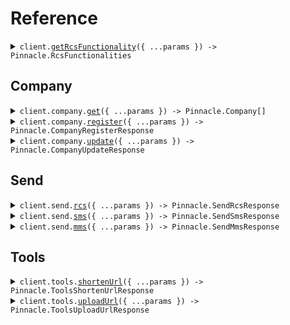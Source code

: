 # Reference

<details><summary><code>client.<a href="/src/Client.ts">getRcsFunctionality</a>({ ...params }) -> Pinnacle.RcsFunctionalities</code></summary>
<dl>
<dd>

#### 📝 Description

<dl>
<dd>

<dl>
<dd>

Retrieve the RCS functionality of a phone number. For example checks if a phone number can receive RCS message and if it can receive RCS carousels.

</dd>
</dl>
</dd>
</dl>

#### 🔌 Usage

<dl>
<dd>

<dl>
<dd>

```typescript
await client.getRcsFunctionality();
```

</dd>
</dl>
</dd>
</dl>

#### ⚙️ Parameters

<dl>
<dd>

<dl>
<dd>

**request:** `Pinnacle.GetRcsFunctionalityRequest`

</dd>
</dl>

<dl>
<dd>

**requestOptions:** `PinnacleClient.RequestOptions`

</dd>
</dl>
</dd>
</dl>

</dd>
</dl>
</details>

##

## Company

<details><summary><code>client.company.<a href="/src/api/resources/company/client/Client.ts">get</a>({ ...params }) -> Pinnacle.Company[]</code></summary>
<dl>
<dd>

#### 📝 Description

<dl>
<dd>

<dl>
<dd>

Retrieve the company's information (i.e. approval status, company name, etc.). Search by company ID or company name.

</dd>
</dl>
</dd>
</dl>

#### 🔌 Usage

<dl>
<dd>

<dl>
<dd>

```typescript
await client.company.get();
```

</dd>
</dl>
</dd>
</dl>

#### ⚙️ Parameters

<dl>
<dd>

<dl>
<dd>

**request:** `Pinnacle.CompanyGetRequest`

</dd>
</dl>

<dl>
<dd>

**requestOptions:** `Company.RequestOptions`

</dd>
</dl>
</dd>
</dl>

</dd>
</dl>
</details>

<details><summary><code>client.company.<a href="/src/api/resources/company/client/Client.ts">register</a>({ ...params }) -> Pinnacle.CompanyRegisterResponse</code></summary>
<dl>
<dd>

#### 📝 Description

<dl>
<dd>

<dl>
<dd>

Register a company for RCS with the Pinnacle platform

</dd>
</dl>
</dd>
</dl>

#### 🔌 Usage

<dl>
<dd>

<dl>
<dd>

```typescript
await client.company.register({
    companyId: "companyId",
});
```

</dd>
</dl>
</dd>
</dl>

#### ⚙️ Parameters

<dl>
<dd>

<dl>
<dd>

**request:** `Pinnacle.CompanyRegisterRequest`

</dd>
</dl>

<dl>
<dd>

**requestOptions:** `Company.RequestOptions`

</dd>
</dl>
</dd>
</dl>

</dd>
</dl>
</details>

<details><summary><code>client.company.<a href="/src/api/resources/company/client/Client.ts">update</a>({ ...params }) -> Pinnacle.CompanyUpdateResponse</code></summary>
<dl>
<dd>

#### 📝 Description

<dl>
<dd>

<dl>
<dd>

Upsert a company on the Pinnacle platform

</dd>
</dl>
</dd>
</dl>

#### 🔌 Usage

<dl>
<dd>

<dl>
<dd>

```typescript
await client.company.update();
```

</dd>
</dl>
</dd>
</dl>

#### ⚙️ Parameters

<dl>
<dd>

<dl>
<dd>

**request:** `Pinnacle.CompanyUpdateRequest`

</dd>
</dl>

<dl>
<dd>

**requestOptions:** `Company.RequestOptions`

</dd>
</dl>
</dd>
</dl>

</dd>
</dl>
</details>

## Send

<details><summary><code>client.send.<a href="/src/api/resources/send/client/Client.ts">rcs</a>({ ...params }) -> Pinnacle.SendRcsResponse</code></summary>
<dl>
<dd>

#### 📝 Description

<dl>
<dd>

<dl>
<dd>

Send an interactive RCS message with text, media, or cards. Each message can only contain either text, media, or card(s).

Quick replies can also be added to the message.

</dd>
</dl>
</dd>
</dl>

#### 🔌 Usage

<dl>
<dd>

<dl>
<dd>

```typescript
await client.send.rcs({
    from: "from",
    to: "to",
});
```

</dd>
</dl>
</dd>
</dl>

#### ⚙️ Parameters

<dl>
<dd>

<dl>
<dd>

**request:** `Pinnacle.Rcs`

</dd>
</dl>

<dl>
<dd>

**requestOptions:** `Send.RequestOptions`

</dd>
</dl>
</dd>
</dl>

</dd>
</dl>
</details>

<details><summary><code>client.send.<a href="/src/api/resources/send/client/Client.ts">sms</a>({ ...params }) -> Pinnacle.SendSmsResponse</code></summary>
<dl>
<dd>

#### 📝 Description

<dl>
<dd>

<dl>
<dd>

Send an SMS message to a recipient.

</dd>
</dl>
</dd>
</dl>

#### 🔌 Usage

<dl>
<dd>

<dl>
<dd>

```typescript
await client.send.sms({
    to: "to",
    from: "from",
    text: "text",
});
```

</dd>
</dl>
</dd>
</dl>

#### ⚙️ Parameters

<dl>
<dd>

<dl>
<dd>

**request:** `Pinnacle.SendSmsRequest`

</dd>
</dl>

<dl>
<dd>

**requestOptions:** `Send.RequestOptions`

</dd>
</dl>
</dd>
</dl>

</dd>
</dl>
</details>

<details><summary><code>client.send.<a href="/src/api/resources/send/client/Client.ts">mms</a>({ ...params }) -> Pinnacle.SendMmsResponse</code></summary>
<dl>
<dd>

#### 📝 Description

<dl>
<dd>

<dl>
<dd>

Send an MMS message with media attachments.

</dd>
</dl>
</dd>
</dl>

#### 🔌 Usage

<dl>
<dd>

<dl>
<dd>

```typescript
await client.send.mms({
    to: "to",
    from: "from",
    mediaUrls: ["https://example.com/image1.jpg", "https://example.com/video.mp4"],
});
```

</dd>
</dl>
</dd>
</dl>

#### ⚙️ Parameters

<dl>
<dd>

<dl>
<dd>

**request:** `Pinnacle.SendMmsRequest`

</dd>
</dl>

<dl>
<dd>

**requestOptions:** `Send.RequestOptions`

</dd>
</dl>
</dd>
</dl>

</dd>
</dl>
</details>

## Tools

<details><summary><code>client.tools.<a href="/src/api/resources/tools/client/Client.ts">shortenUrl</a>({ ...params }) -> Pinnacle.ToolsShortenUrlResponse</code></summary>
<dl>
<dd>

#### 📝 Description

<dl>
<dd>

<dl>
<dd>

Create a shortened URL with an optional expiration date (default and max expiration is 90 days). The shortened URL will redirect to the original URL and will have the following format https://urls.p1n.io/ABCD5678.

</dd>
</dl>
</dd>
</dl>

#### 🔌 Usage

<dl>
<dd>

<dl>
<dd>

```typescript
await client.tools.shortenUrl({
    url: "https://example.com",
});
```

</dd>
</dl>
</dd>
</dl>

#### ⚙️ Parameters

<dl>
<dd>

<dl>
<dd>

**request:** `Pinnacle.ToolsShortenUrlRequest`

</dd>
</dl>

<dl>
<dd>

**requestOptions:** `Tools.RequestOptions`

</dd>
</dl>
</dd>
</dl>

</dd>
</dl>
</details>

<details><summary><code>client.tools.<a href="/src/api/resources/tools/client/Client.ts">uploadUrl</a>({ ...params }) -> Pinnacle.ToolsUploadUrlResponse</code></summary>
<dl>
<dd>

#### 📝 Description

<dl>
<dd>

<dl>
<dd>

Generate signed upload (expires in 2 hours) and download URLs for a file (expires in 1 hour).

See the [Upload](/api-reference/upload) page for native Python and Typescript SDKs.

</dd>
</dl>
</dd>
</dl>

#### 🔌 Usage

<dl>
<dd>

<dl>
<dd>

```typescript
await client.tools.uploadUrl({
    contentType: "image/png",
    size: 1024,
    name: "example.png",
});
```

</dd>
</dl>
</dd>
</dl>

#### ⚙️ Parameters

<dl>
<dd>

<dl>
<dd>

**request:** `Pinnacle.ToolsUploadUrlRequest`

</dd>
</dl>

<dl>
<dd>

**requestOptions:** `Tools.RequestOptions`

</dd>
</dl>
</dd>
</dl>

</dd>
</dl>
</details>
